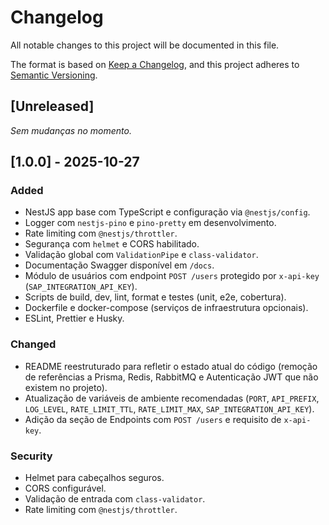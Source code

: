 # Changelog

All notable changes to this project will be documented in this file.

The format is based on [Keep a Changelog](https://keepachangelog.com/en/1.0.0/),
and this project adheres to [Semantic Versioning](https://semver.org/spec/v2.0.0.html).

## [Unreleased]

_Sem mudanças no momento._

## [1.0.0] - 2025-10-27

### Added
- NestJS app base com TypeScript e configuração via `@nestjs/config`.
- Logger com `nestjs-pino` e `pino-pretty` em desenvolvimento.
- Rate limiting com `@nestjs/throttler`.
- Segurança com `helmet` e CORS habilitado.
- Validação global com `ValidationPipe` e `class-validator`.
- Documentação Swagger disponível em `/docs`.
- Módulo de usuários com endpoint `POST /users` protegido por `x-api-key` (`SAP_INTEGRATION_API_KEY`).
- Scripts de build, dev, lint, format e testes (unit, e2e, cobertura).
- Dockerfile e docker-compose (serviços de infraestrutura opcionais).
- ESLint, Prettier e Husky.

### Changed
- README reestruturado para refletir o estado atual do código (remoção de referências a Prisma, Redis, RabbitMQ e Autenticação JWT que não existem no projeto).
- Atualização de variáveis de ambiente recomendadas (`PORT`, `API_PREFIX`, `LOG_LEVEL`, `RATE_LIMIT_TTL`, `RATE_LIMIT_MAX`, `SAP_INTEGRATION_API_KEY`).
- Adição da seção de Endpoints com `POST /users` e requisito de `x-api-key`.

### Security
- Helmet para cabeçalhos seguros.
- CORS configurável.
- Validação de entrada com `class-validator`.
- Rate limiting com `@nestjs/throttler`.
